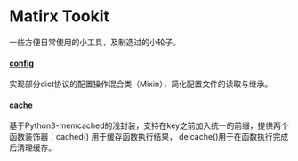 # Matirx Tookit
一些方便日常使用的小工具，及制造过的小轮子。

#### [config](https://github.com/blackmatrix7/matirx-tookit/blob/master/config.py)

实现部分dict协议的配置操作混合类（Mixin），简化配置文件的读取与继承。

#### [cache](https://github.com/blackmatrix7/matirx-tookit/blob/master/cache/cache.py)

基于Python3-memcached的浅封装，支持在key之前加入统一的前缀，提供两个函数装饰器：cached() 用于缓存函数执行结果， delcache()用于在函数执行完成后清理缓存。